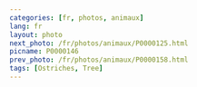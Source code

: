 ```yaml
---
categories: [fr, photos, animaux]
lang: fr
layout: photo
next_photo: /fr/photos/animaux/P0000125.html
picname: P0000146
prev_photo: /fr/photos/animaux/P0000158.html
tags: [Ostriches, Tree]
---
```

